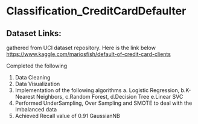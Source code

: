 # Classification_CreditCardDefaulter
## Dataset Links:

gathered from UCI dataset repository. Here is the link below  
https://www.kaggle.com/mariosfish/default-of-credit-card-clients

Completed the following
1. Data Cleaning
2. Data Visualization
3. Implementation of the following algorithms
   a. Logistic Regression, 
   b.K- Nearest Neighbors, 
   c.Random Forest, 
   d.Decision Tree
   e.Linear SVC
4. Performed UnderSampling, Over Sampling and SMOTE to deal with the Imbalanced data
5. Achieved Recall value of 0.91 GaussianNB
